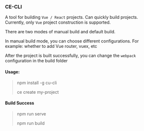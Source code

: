 ### CE-CLI
A tool for building `Vue / React` projects. Can quickly build projects. Currently, only `Vue` project construction is supported.

There are two modes of manual build and default build.

In manual build mode, you can choose different configurations. For example: whether to add Vue router, vuex, etc

After the project is built successfully, you can change the `webpack` configuration in the build folder

#### Usage: 
> npm install -g cu-cli
> 
> ce create my-project

#### Build Success
> npm run serve
> 
> npm run build